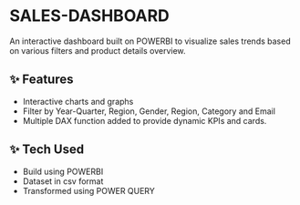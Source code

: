 # SALES-DASHBOARD
An interactive dashboard built on POWERBI to visualize sales trends based on various filters and product details overview.


## ✨ Features
- Interactive charts and graphs
- Filter by Year-Quarter, Region, Gender, Region, Category and Email
- Multiple DAX function added to provide dynamic KPIs and cards.



## ✨ Tech Used
- Build using POWERBI
- Dataset in csv format
- Transformed using POWER QUERY

